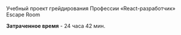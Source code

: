 Учебный проект грейдирования Профессии «React-разработчик» Escape Room

**Затраченное время** - 24 часа 42 мин.
